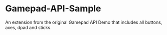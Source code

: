 # Gamepad-API-Sample
An extension from the original Gamepad API Demo that includes all buttons, axes, dpad and sticks.
